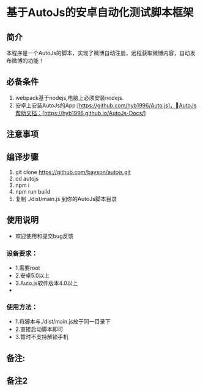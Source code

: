 # 基于AutoJs的安卓自动化测试脚本框架
## 简介
本程序是一个AutoJs的脚本，实现了微博自动注册，远程获取微博内容，自动发布微博的功能！
## 必备条件
1. webpack基于nodejs,电脑上必须安装nodejs.
2. 安卓上安装AutoJs的App:[https://github.com/hyb1996/Auto.js]，AutoJs帮助文档：[https://hyb1996.github.io/AutoJs-Docs/]
## 注意事项
## 编译步骤
1. git clone https://github.com/bayson/autojs.git
2. cd autojs
3. npm i
4. npm run build
5. 复制 ./dist/main.js 到你的AutoJs脚本目录
## 使用说明
* 欢迎使用和提交bug反馈
### 设备要求：
* 1.需要root
* 2.安卓5.0以上
* 3.Auto.js软件版本4.0以上
*
### 使用方法：
* 1.将脚本与./dist/main.js放于同一目录下
* 2.直接启动脚本即可
* 3.暂时不支持解锁手机
## 备注:
## 备注2
